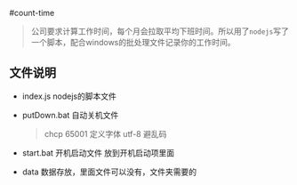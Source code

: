 #count-time

>公司要求计算工作时间，每个月会拉取平均下班时间。所以用了`nodejs`写了一个脚本，配合windows的批处理文件记录你的工作时间。

## 文件说明

- index.js  nodejs的脚本文件

- putDown.bat 自动关机文件

	>chcp 65001 定义字体 utf-8 避乱码

- start.bat 开机启动文件 放到开机启动项里面

- data 数据存放，里面文件可以没有，文件夹需要的



